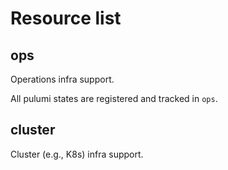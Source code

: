 # Resource list

## ops

Operations infra support.

All pulumi states are registered and tracked in `ops`.

## cluster

Cluster (e.g., K8s) infra support.